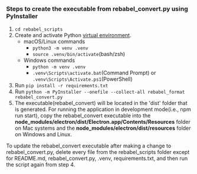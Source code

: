### Steps to create the executable from rebabel_convert.py using PyInstaller
1. `cd rebabel_scripts` 
2. Create and activate Python [virtual environment](https://docs.python.org/3/library/venv.html). 
    - macOS/Linux commands
        - `python3 -m venv .venv`
        - `source .venv/bin/activate`(bash/zsh)
    - Windows commands 
        - `python -m venv .venv`
        - `.venv\Scripts\activate.bat`(Command Prompt) or `.venv\Scripts\Activate.ps1`(PowerShell)
3. Run `pip install -r requirements.txt`
4. Run `python -m PyInstaller --onefile --collect-all rebabel_format rebabel_convert.py`
5. The executable(rebabel_convert) will be located in the 'dist' folder that is generated. For running the application in development mode(i.e., npm run start), copy the rebabel_convert executable into the **node_modules/electron/dist/Electron.app/Contents/Resources** folder on Mac systems and the **node_modules/electron/dist/resources** folder on Windows and Linux.

To update the rebabel_convert executable after making a change to rebabel_convert.py, delete every file from the rebabel_scripts folder except for README.md, rebabel_convert.py, .venv, requirements.txt, and then run the script again from step 4.